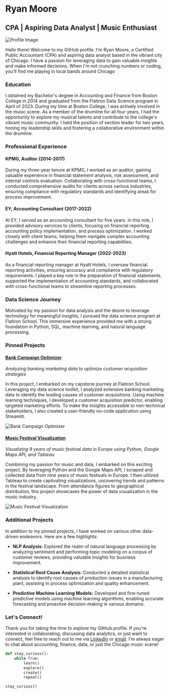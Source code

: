 # Ryan Moore

## CPA | Aspiring Data Analyst | Music Enthusiast

![Profile Image](profile_image.png)

Hello there! Welcome to my GitHub profile. I'm Ryan Moore, a Certified Public Accountant (CPA) and aspiring data analyst based in the vibrant city of Chicago. I have a passion for leveraging data to gain valuable insights and make informed decisions. When I'm not crunching numbers or coding, you'll find me playing in local bands around Chicago
### Education

I obtained my Bachelor's degree in Accounting and Finance from Boston College in 2014 and graduated from the Flatiron Data Science program in April of 2023. During my time at Boston College, I was actively involved in the music scene. As a member of the drumline for all four years, I had the opportunity to explore my musical talents and contribute to the college's vibrant music community. I held the position of section leader for two years, honing my leadership skills and fostering a collaborative environment within the drumline.

### Professional Experience

#### KPMG, Auditor (2014-2017)
During my three-year tenure at KPMG, I worked as an auditor, gaining valuable experience in financial statement analysis, risk assessment, and internal controls evaluation. Collaborating with cross-functional teams, I conducted comprehensive audits for clients across various industries, ensuring compliance with regulatory standards and identifying areas for process improvement.

#### EY, Accounting Consultant (2017-2022)
At EY, I served as an accounting consultant for five years. In this role, I provided advisory services to clients, focusing on financial reporting, accounting policy implementation, and process optimization. I worked closely with client teams, helping them navigate complex accounting challenges and enhance their financial reporting capabilities.

#### Hyatt Hotels, Financial Reporting Manager (2022-2023)
As a financial reporting manager at Hyatt Hotels, I oversaw financial reporting activities, ensuring accuracy and compliance with regulatory requirements. I played a key role in the preparation of financial statements, supported the implementation of accounting standards, and collaborated with cross-functional teams to streamline reporting processes.

### Data Science Journey

Motivated by my passion for data analysis and the desire to leverage technology for meaningful insights, I pursued the data science program at Flatiron School. This immersive experience provided me with a strong foundation in Python, SQL, machine learning, and natural language processing. 

### Pinned Projects

#### [Bank Campaign Optimizer](https://github.com/mooreaz92/bank_campaign_optimizer)
*Analyzing banking marketing data to optimize customer acquisition strategies*

In this project, I embarked on my capstone journey at Flatiron School. Leveraging my data science toolkit, I analyzed extensive banking marketing data to identify the leading causes of customer acquisitions. Using machine learning techniques, I developed a customer acquisition predictor, enabling targeted marketing efforts. To make the insights accessible to non-technical stakeholders, I also created a user-friendly no-code application using Streamlit.

![Bank Campaign Optimizer](bank_campaign_optimizer_screenshot.png)

#### [Music Festival Visualization](https://github.com/mooreaz92/music_festival_viz_practice)
*Visualizing 9 years of music festival data in Europe using Python, Google Maps API, and Tableau*

Combining my passion for music and data, I embarked on this exciting project. By leveraging Python and the Google Maps API, I scraped and collected data from nine years of music festivals in Europe. I then utilized Tableau to create captivating visualizations, uncovering trends and patterns in the festival landscape. From attendance figures to geographical distribution, this project showcases the power of data visualization in the music industry.

![Music Festival Visualization](music_festival_viz_practice_screenshot.png)

### Additional Projects

In addition to my pinned projects, I have worked on various other data-driven endeavors. Here are a few highlights:

- **NLP Analysis:** Explored the realm of natural language processing by analyzing sentiment and performing topic modeling on a corpus of customer reviews, providing valuable insights for business improvement.

- **Statistical Root Cause Analysis:** Conducted a detailed statistical analysis to identify root causes of production issues in a manufacturing plant, assisting in process optimization and quality enhancement.

- **Predictive Machine Learning Models:** Developed and fine-tuned predictive models using machine learning algorithms, enabling accurate forecasting and proactive decision-making in various domains.

### Let's Connect!

Thank you for taking the time to explore my GitHub profile. If you're interested in collaborating, discussing data analytics, or just want to connect, feel free to reach out to me via [LinkedIn](https://www.linkedin.com/in/mooreaz92/) or [email](mailto:mooreaz92@gmail.com). I'm always eager to chat about accounting, finance, data, or just the Chicago music scene!

```python
def stay_curious():
    while True:
        learn()
        explore()
        create()
        repeat()

stay_curious()
